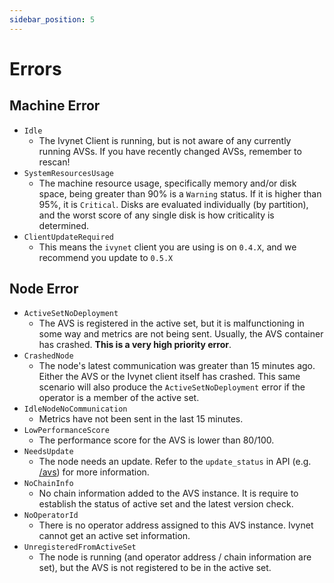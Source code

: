 ```yaml
---
sidebar_position: 5
---
```


# Errors

## Machine Error

- `Idle`
  - The Ivynet Client is running, but is not aware of any currently running AVSs.
  If you have recently changed AVSs, remember to rescan!
- `SystemResourcesUsage`
  - The machine resource usage, specifically memory and/or disk space, being greater than 90% is a `Warning` status. If it is higher than 95%, it is `Critical`. Disks are evaluated individually (by partition), and the worst score of any single disk is how criticality is determined.
- `ClientUpdateRequired`
  - This means the `ivynet` client you are using is on `0.4.X`, and we recommend you update to `0.5.X`

## Node Error

- `ActiveSetNoDeployment`
  - The AVS is registered in the active set, but it is malfunctioning in some way and metrics are not being sent.
  Usually, the AVS container has crashed.
  **This is a very high priority error**.
- `CrashedNode`
  - The node's latest communication was greater than 15 minutes ago.
  Either the AVS or the Ivynet client itself has crashed.
  This same scenario will also produce the `ActiveSetNoDeployment` error if the operator is a member of the active set.
- `IdleNodeNoCommunication`
  - Metrics have not been sent in the last 15 minutes.
- `LowPerformanceScore`
  - The performance score for the AVS is lower than 80/100.
- `NeedsUpdate`
  - The node needs an update.
  Refer to the `update_status` in API (e.g. [/avs](api_spec#get-all-avss)) for more information.
- `NoChainInfo`
  - No chain information added to the AVS instance.
  It is require to establish the status of active set and the latest version check.
- `NoOperatorId`
  - There is no operator address assigned to this AVS instance.
  Ivynet cannot get an active set information.
- `UnregisteredFromActiveSet`
  - The node is running (and operator address / chain information are set), but the AVS is not registered to be in the active set.
